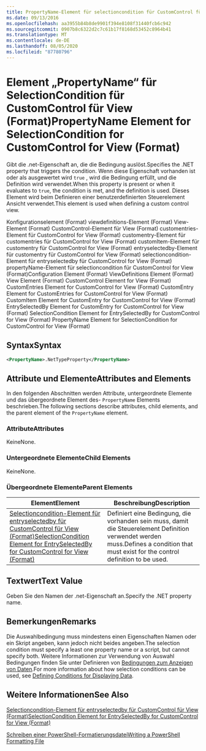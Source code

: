 ```yaml
---
title: PropertyName-Element für selectioncondition für CustomControl für View (Format) | Microsoft-Dokumentation
ms.date: 09/13/2016
ms.openlocfilehash: aa3955b84b8de9901f394e8108f31440fcb6c942
ms.sourcegitcommit: 0907b8c6322d2c7c61b17f8168d53452c8964b41
ms.translationtype: MT
ms.contentlocale: de-DE
ms.lasthandoff: 08/05/2020
ms.locfileid: "87780796"
---
```

# <a name="propertyname-element-for-selectioncondition-for-customcontrol-for-view-format"></a><span data-ttu-id="f0dec-102">Element „PropertyName“ für SelectionCondition für CustomControl für View (Format)</span><span class="sxs-lookup"><span data-stu-id="f0dec-102">PropertyName Element for SelectionCondition for CustomControl for View (Format)</span></span>

<span data-ttu-id="f0dec-103">Gibt die .net-Eigenschaft an, die die Bedingung auslöst.</span><span class="sxs-lookup"><span data-stu-id="f0dec-103">Specifies the .NET property that triggers the condition.</span></span> <span data-ttu-id="f0dec-104">Wenn diese Eigenschaft vorhanden ist oder als ausgewertet wird `true` , wird die Bedingung erfüllt, und die Definition wird verwendet.</span><span class="sxs-lookup"><span data-stu-id="f0dec-104">When this property is present or when it evaluates to `true`, the condition is met, and the definition is used.</span></span> <span data-ttu-id="f0dec-105">Dieses Element wird beim Definieren einer benutzerdefinierten Steuerelement Ansicht verwendet.</span><span class="sxs-lookup"><span data-stu-id="f0dec-105">This element is used when defining a custom control view.</span></span>

<span data-ttu-id="f0dec-106">Konfigurationselement (Format) viewdefinitions-Element (Format) View-Element (Format) CustomControl-Element für View (Format) customentries-Element für CustomControl for View (Format) customentry-Element für customentries für CustomControl for View (Format) customItem-Element für customentry für CustomControl for View (Format) entryselectedby-Element für customentry für CustomControl for View (Format) selectioncondition-Element für entryselectedby für CustomControl for View (Format) propertyName-Element für selectioncondition für CustomControl for View (Format)</span><span class="sxs-lookup"><span data-stu-id="f0dec-106">Configuration Element (Format) ViewDefinitions Element (Format) View Element (Format) CustomControl Element for View (Format) CustomEntries Element for CustomControl for View (Format) CustomEntry Element for CustomEntries for CustomControl for View (Format) CustomItem Element for CustomEntry for CustomControl for View (Format) EntrySelectedBy Element for CustomEntry for CustomControl for View (Format) SelectionCondition Element for EntrySelectedBy for CustomControl for View (Format) PropertyName Element for SelectionCondition for CustomControl for View (Format)</span></span>

## <a name="syntax"></a><span data-ttu-id="f0dec-107">Syntax</span><span class="sxs-lookup"><span data-stu-id="f0dec-107">Syntax</span></span>

```xml
<PropertyName>.NetTypeProperty</PropertyName>
```

## <a name="attributes-and-elements"></a><span data-ttu-id="f0dec-108">Attribute und Elemente</span><span class="sxs-lookup"><span data-stu-id="f0dec-108">Attributes and Elements</span></span>

<span data-ttu-id="f0dec-109">In den folgenden Abschnitten werden Attribute, untergeordnete Elemente und das übergeordnete Element des- `PropertyName` Elements beschrieben.</span><span class="sxs-lookup"><span data-stu-id="f0dec-109">The following sections describe attributes, child elements, and the parent element of the `PropertyName` element.</span></span>

### <a name="attributes"></a><span data-ttu-id="f0dec-110">Attribute</span><span class="sxs-lookup"><span data-stu-id="f0dec-110">Attributes</span></span>

<span data-ttu-id="f0dec-111">Keine</span><span class="sxs-lookup"><span data-stu-id="f0dec-111">None.</span></span>

### <a name="child-elements"></a><span data-ttu-id="f0dec-112">Untergeordnete Elemente</span><span class="sxs-lookup"><span data-stu-id="f0dec-112">Child Elements</span></span>

<span data-ttu-id="f0dec-113">Keine</span><span class="sxs-lookup"><span data-stu-id="f0dec-113">None.</span></span>

### <a name="parent-elements"></a><span data-ttu-id="f0dec-114">Übergeordnete Elemente</span><span class="sxs-lookup"><span data-stu-id="f0dec-114">Parent Elements</span></span>

|<span data-ttu-id="f0dec-115">Element</span><span class="sxs-lookup"><span data-stu-id="f0dec-115">Element</span></span>|<span data-ttu-id="f0dec-116">Beschreibung</span><span class="sxs-lookup"><span data-stu-id="f0dec-116">Description</span></span>|
|-------------|-----------------|
|[<span data-ttu-id="f0dec-117">Selectioncondition-Element für entryselectedby für CustomControl für View (Format)</span><span class="sxs-lookup"><span data-stu-id="f0dec-117">SelectionCondition Element for EntrySelectedBy for CustomControl for View (Format)</span></span>](./selectioncondition-element-for-entryselectedby-for-customcontrol-format.md)|<span data-ttu-id="f0dec-118">Definiert eine Bedingung, die vorhanden sein muss, damit die Steuerelement Definition verwendet werden muss.</span><span class="sxs-lookup"><span data-stu-id="f0dec-118">Defines a condition that must exist for the control definition to be used.</span></span>|

## <a name="text-value"></a><span data-ttu-id="f0dec-119">Textwert</span><span class="sxs-lookup"><span data-stu-id="f0dec-119">Text Value</span></span>

<span data-ttu-id="f0dec-120">Geben Sie den Namen der .net-Eigenschaft an.</span><span class="sxs-lookup"><span data-stu-id="f0dec-120">Specify the .NET property name.</span></span>

## <a name="remarks"></a><span data-ttu-id="f0dec-121">Bemerkungen</span><span class="sxs-lookup"><span data-stu-id="f0dec-121">Remarks</span></span>

<span data-ttu-id="f0dec-122">Die Auswahlbedingung muss mindestens einen Eigenschaften Namen oder ein Skript angeben, kann jedoch nicht beides angeben.</span><span class="sxs-lookup"><span data-stu-id="f0dec-122">The selection condition must specify a least one property name or a script, but cannot specify both.</span></span> <span data-ttu-id="f0dec-123">Weitere Informationen zur Verwendung von Auswahl Bedingungen finden Sie unter Definieren von [Bedingungen zum Anzeigen von Daten](./defining-conditions-for-displaying-data.md).</span><span class="sxs-lookup"><span data-stu-id="f0dec-123">For more information about how selection conditions can be used, see [Defining Conditions for Displaying Data](./defining-conditions-for-displaying-data.md).</span></span>

## <a name="see-also"></a><span data-ttu-id="f0dec-124">Weitere Informationen</span><span class="sxs-lookup"><span data-stu-id="f0dec-124">See Also</span></span>

[<span data-ttu-id="f0dec-125">Selectioncondition-Element für entryselectedby für CustomControl für View (Format)</span><span class="sxs-lookup"><span data-stu-id="f0dec-125">SelectionCondition Element for EntrySelectedBy for CustomControl for View (Format)</span></span>](./selectioncondition-element-for-entryselectedby-for-customcontrol-format.md)

[<span data-ttu-id="f0dec-126">Schreiben einer PowerShell-Formatierungsdatei</span><span class="sxs-lookup"><span data-stu-id="f0dec-126">Writing a PowerShell Formatting File</span></span>](./writing-a-powershell-formatting-file.md)
